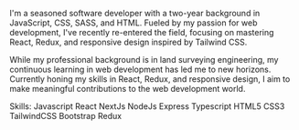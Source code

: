 
I'm a seasoned software developer with a two-year background in JavaScript, CSS, SASS, and HTML. Fueled by my passion for web development, I've recently re-entered the field, focusing on mastering React, Redux, and responsive design inspired by Tailwind CSS.

While my professional background is in land surveying engineering, my continuous learning in web development has led me to new horizons. Currently honing my skills in React, Redux, and responsive design, I aim to make meaningful contributions to the web development world.

Skills:
Javascript React NextJs NodeJs Express Typescript HTML5 CSS3 TailwindCSS Bootstrap Redux

